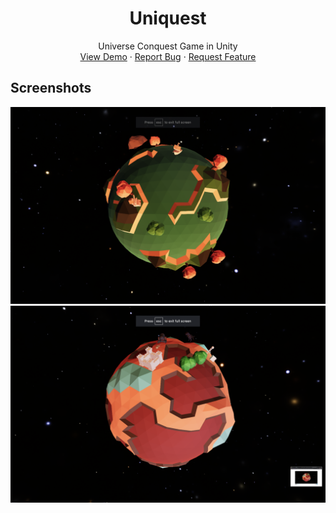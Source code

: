<!-- PROJECT LOGO -->
<p align="center">
  <h1 align="center">Uniquest</h1>
  <p align="center">
    Universe Conquest Game in Unity
    <br />
    <a href="https://minhd-vu.github.io/Uniquest/">View Demo</a>
    ·
    <a href="https://github.com/github_username/Uniquest/issues">Report Bug</a>
    ·
    <a href="https://github.com/github_username/Uniquest/issues">Request Feature</a>
  </p>
</p>

## Screenshots

![clarity](docs/images/clairty.png?raw=true "Clarity")
![myster](docs/images/mystery.png?raw=true "Mystery")
